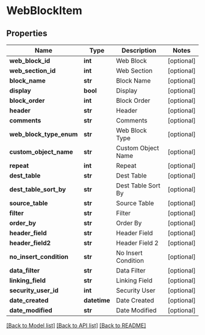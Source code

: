 # WebBlockItem

## Properties
Name | Type | Description | Notes
------------ | ------------- | ------------- | -------------
**web_block_id** | **int** | Web Block | [optional] 
**web_section_id** | **int** | Web Section | [optional] 
**block_name** | **str** | Block Name | [optional] 
**display** | **bool** | Display | [optional] 
**block_order** | **int** | Block Order | [optional] 
**header** | **str** | Header | [optional] 
**comments** | **str** | Comments | [optional] 
**web_block_type_enum** | **str** | Web Block Type | [optional] 
**custom_object_name** | **str** | Custom Object Name | [optional] 
**repeat** | **int** | Repeat | [optional] 
**dest_table** | **str** | Dest Table | [optional] 
**dest_table_sort_by** | **str** | Dest Table Sort By | [optional] 
**source_table** | **str** | Source Table | [optional] 
**filter** | **str** | Filter | [optional] 
**order_by** | **str** | Order By | [optional] 
**header_field** | **str** | Header Field | [optional] 
**header_field2** | **str** | Header Field 2 | [optional] 
**no_insert_condition** | **str** | No Insert Condition | [optional] 
**data_filter** | **str** | Data Filter | [optional] 
**linking_field** | **str** | Linking Field | [optional] 
**security_user_id** | **int** | Security User | [optional] 
**date_created** | **datetime** | Date Created | [optional] 
**date_modified** | **str** | Date Modified | [optional] 

[[Back to Model list]](../README.md#documentation-for-models) [[Back to API list]](../README.md#documentation-for-api-endpoints) [[Back to README]](../README.md)


